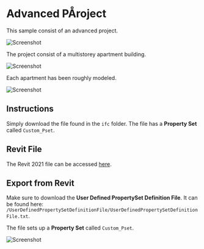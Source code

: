 # Advanced PÅroject
This sample consist of an advanced project.

![Screenshot](https://raw.githubusercontent.com/andrewisen/bim-whale-samples/main/AdvancedProject/Screenshots/Screenshot_3.jpg)

The project consist of a multistorey apartment building. 

![Screenshot](https://raw.githubusercontent.com/andrewisen/bim-whale-samples/main/AdvancedProject/Screenshots/Screenshot_1.png)

Each apartment has been roughly modeled. 

![Screenshot](https://raw.githubusercontent.com/andrewisen/bim-whale-samples/main/AdvancedProject/Screenshots/Screenshot_2.png)

## Instructions
Simply download the file found in the `ifc` folder.
The file has a __Property Set__ called `Custom_Pset`.

## Revit File
The Revit 2021 file can be accessed [here](https://www.dropbox.com/s/iifpj9ax7v4bakm/AdvancedProject_Revit21.rvt?dl=1).

## Export from Revit
Make sure to download the __User Defined PropertySet Definition File__.
It can be found here: `/UserDefinedPropertySetDefinitionFile/UserDefinedPropertySetDefinitionFile.txt`.

The file sets up a __Property Set__ called `Custom_Pset`.

![Screenshot](https://raw.githubusercontent.com/andrewisen/bim-whale-samples/main/SimpleWall/Screenshots/Screenshot_19.png)